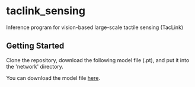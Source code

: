 # taclink_sensing
Inference program for vision-based large-scale tactile sensing (TacLink)

## Getting Started
Clone the repository, download the following model file (.pt), and put it into the 'network' directory.

You can download the model file [here]([https://your-cloud-storage-link/model.pt](https://drive.google.com/file/d/1iZBT_pqcG2R2QJSgO0L0dhWyMvGUcvT5/view?usp=sharing)https://drive.google.com/file/d/1iZBT_pqcG2R2QJSgO0L0dhWyMvGUcvT5/view?usp=sharing).
